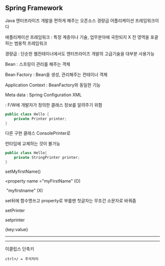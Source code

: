## Spring Framework

Java 엔터프라이즈 개발을 편하게 해주는 오픈소스 경량급 어플리케이션 프레임워크이다

애플리케이션 프레임워크 : 특정 계층이나 기술, 업무분야에 국한되지 X 전 영역을 포괄하는 범용적 프레임워크

경량급 : 단순한 웹컨테이너에서도 엔터프라이즈 개발의 고급기술을 대부분 사용가능



Bean : 스프링이 관리를 해주는 객체 

Bean Factory : Bean을 생성, 관리해주는 컨테이너 객체

Application Context : BeanFactory와 동일한 기능

Meta data : Spring Configuration XML 

 : F/W에 개발자가 정의한 클래스 정보를 알려주기 위함



```java
public class Hello {
	private Printer printer;
}
```

다른 구현 클래스 ConsolePrinter로

런타임에 교체하는 것이 불가능

```java
public class Hello{
	private StringPrinter printer;
}
```



setMyfirstName()

<property name ="myFirstName" (O)

​								 "myfirstname" (X)

set뒤에 함수명쓰고 property로 부를땐 첫글자는 무조건 소문자로 바꿔줌



setPrinter

setprinter

{key:value}



<hr><hr>

이클립스 단축키

```
ctrl+/ = 주석처리
```

